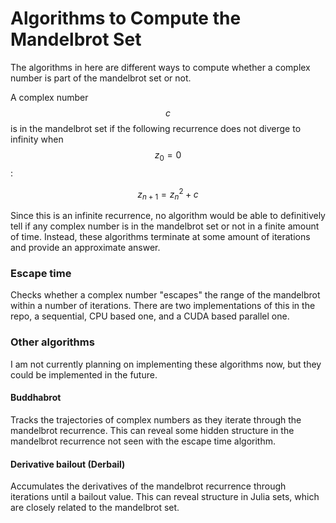 # Algorithms to Compute the Mandelbrot Set
The algorithms in here are different ways to compute whether a complex number is part of the mandelbrot set or not.

A complex number $$c$$ is in the mandelbrot set if the following recurrence does not diverge to infinity when $$z_0 = 0$$:

$$z_{n+1} = z_n^2 + c$$

Since this is an infinite recurrence, no algorithm would be able to definitively tell if any complex number is in the mandelbrot set or not in 
a finite amount of time. Instead, these algorithms terminate at some amount of iterations and provide an approximate answer.

### Escape time
Checks whether a complex number "escapes" the range of the mandelbrot within a number of iterations. There are two implementations of this in the repo,
a sequential, CPU based one, and a CUDA based parallel one.

### Other algorithms
I am not currently planning on implementing these algorithms now, but they could be implemented in the future.

#### Buddhabrot
Tracks the trajectories of complex numbers as they iterate through the mandelbrot recurrence. This can reveal some hidden structure in the
mandelbrot recurrence not seen with the escape time algorithm.

#### Derivative bailout (Derbail)
Accumulates the derivatives of the mandelbrot recurrence through iterations until a bailout value. This can reveal structure in Julia sets, which
are closely related to the mandelbrot set.